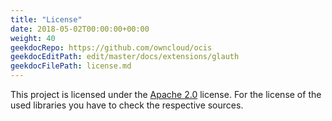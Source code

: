 ```yaml
---
title: "License"
date: 2018-05-02T00:00:00+00:00
weight: 40
geekdocRepo: https://github.com/owncloud/ocis
geekdocEditPath: edit/master/docs/extensions/glauth
geekdocFilePath: license.md
---
```


This project is licensed under the [Apache 2.0](https://github.com/owncloud/ocis/glauth/blob/master/LICENSE) license. For the license of the used libraries you have to check the respective sources.
